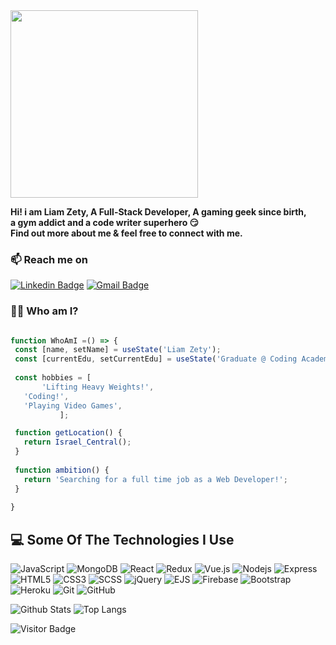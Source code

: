 <img src="https://i.imgur.com/2N8Zjms.png" width="300"  />

**Hi! i am Liam Zety, A Full-Stack Developer, A gaming geek since birth, </br>
a gym addict and a code writer superhero :smirk:  </br>
Find out more about me & feel free to connect with me.**

### 📫 Reach me on
[![Linkedin Badge](https://img.shields.io/badge/-Linkedin-blue?style=flat-square&logo=Linkedin&logoColor=white&link=https://www.linkedin.com/in/osher-kabeda-2803981b3/)](https://www.linkedin.com/in/liam-zety/)
[![Gmail Badge](https://img.shields.io/badge/-Gmail-c14438?style=flat-square&logo=Gmail&logoColor=white&link=mailto:liamzroma@gmail.com)](mailto:liamzroma@gmail.com)

### 👨‍💻 Who am I?
 ```javascript
 
 function WhoAmI =() => {
  const [name, setName] = useState('Liam Zety');
  const [currentEdu, setCurrentEdu] = useState('Graduate @ Coding Academy.');
  
  const hobbies = [
        'Lifting Heavy Weights!',
	'Coding!',
	'Playing Video Games',
			];
 
  function getLocation() {
  	return Israel_Central();
  }
  
  function ambition() {
    return 'Searching for a full time job as a Web Developer!';
  }
  
}
 ```

## 💻 Some Of The Technologies I Use

![JavaScript](https://img.shields.io/badge/-JavaScript-black?style=flat-square&logo=javascript)
![MongoDB](https://img.shields.io/badge/-MongoDB-black?style=flat-square&logo=mongodb)
![React](https://img.shields.io/badge/-React-black?style=flat-square&logo=react)
![Redux](https://img.shields.io/badge/-Redux-181717?style=flat-square&logo=redux)
![Vue.js](https://img.shields.io/badge/-Vue.js-f1f1f1?style=flat-square&logo=vue.js)
![Nodejs](https://img.shields.io/badge/-Nodejs-black?style=flat-square&logo=Node.js)
![Express](https://img.shields.io/badge/-Express-black?style=flat-square&logo=express)
![HTML5](https://img.shields.io/badge/-HTML5-E34F26?style=flat-square&logo=html5&logoColor=white)
![CSS3](https://img.shields.io/badge/-CSS3-1572B6?style=flat-square&logo=css3)
![SCSS](https://img.shields.io/badge/-SCSS-purple?style=flat-square&logo=scss)
![jQuery](https://img.shields.io/badge/-jQuery-black?style=flat-square&logo=jquery)
![EJS](https://img.shields.io/badge/-EJS-black?style=flat-square&logo=ejs)
![Firebase](https://img.shields.io/badge/-Firebase-black?style=flat-square&logo=firebase)
![Bootstrap](https://img.shields.io/badge/-Bootstrap-563D7C?style=flat-square&logo=bootstrap)
![Heroku](https://img.shields.io/badge/-Heroku-430098?style=flat-square&logo=heroku)
![Git](https://img.shields.io/badge/-Git-black?style=flat-square&logo=git)
![GitHub](https://img.shields.io/badge/-GitHub-181717?style=flat-square&logo=github)


![Github Stats](https://github-readme-stats.vercel.app/api?username=OsherK&count_private=true&show_icons=true&include_all_commits=true)
![Top Langs](https://github-readme-stats.vercel.app/api/top-langs/?username=OsherK&hide=TeX&layout=compact)

![Visitor Badge](https://visitor-badge.laobi.icu/badge?page_id=liamzety.liamzety)
